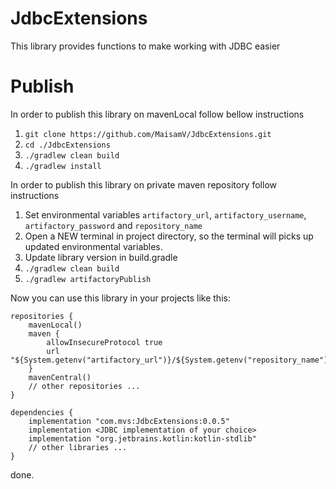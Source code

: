 # JdbcExtensions
This library provides functions to make working with JDBC easier

# Publish
In order to publish this library on mavenLocal follow bellow instructions
1. ```git clone https://github.com/MaisamV/JdbcExtensions.git```
2. ```cd ./JdbcExtensions```
3. ```./gradlew clean build```
4. ```./gradlew install```

In order to publish this library on private maven repository follow instructions
1. Set environmental variables ```artifactory_url```, ```artifactory_username```, ```artifactory_password``` and ```repository_name```
2. Open a NEW terminal in project directory, so the terminal will picks up updated environmental variables.
3. Update library version in build.gradle
4. ```./gradlew clean build```
5. ```./gradlew artifactoryPublish```

Now you can use this library in your projects like this:

```
repositories {
    mavenLocal()
    maven {
        allowInsecureProtocol true
        url "${System.getenv("artifactory_url")}/${System.getenv("repository_name")}"
    }
    mavenCentral()
    // other repositories ...
}
```
```
dependencies {
    implementation "com.mvs:JdbcExtensions:0.0.5"
    implementation <JDBC implementation of your choice>
    implementation "org.jetbrains.kotlin:kotlin-stdlib"
    // other libraries ...
}
```

done.